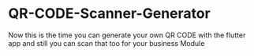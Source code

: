 # QR-CODE-Scanner-Generator
Now this is the time you can generate your own QR CODE with the flutter app and still you can scan that too for your business Module
